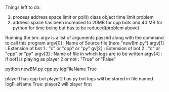 Things left to do:
1. process address space limit or poll() class object time limit problem
2. address space has been increased to 20MB for cpp bots and 40 MB for python for time being but has to be reduced(problem above)

Running the bm:
argv is a list of arguments passed along with the command to call this program
argv[0] : Name of Source file (here "newBm.py")
argv[1] : Extension of bot 1 : "c" or "cpp" or "py"
gv[2] : Extension of bot 2 : "c" or "cpp" or "py"
argv[3] : Name of file in which logs are to be written
argv[4] : If bot1 is playing as player 2 or not : "True" or "False"

python newBM.py cpp py logFileName True

player1 has cpp bot
player2 has py bot
logs will be stored in file named logFileName
True: player2 will player first
